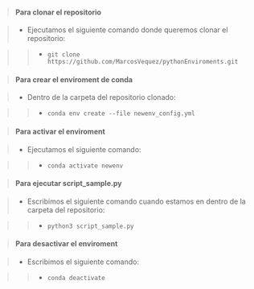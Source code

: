 > #### Para clonar el repositorio

> - Ejecutamos el siguiente comando donde queremos clonar el repositorio:

>> - `git clone https://github.com/MarcosVequez/pythonEnviroments.git`

> #### Para crear el enviroment de conda 

> - Dentro de la carpeta del repositorio clonado:

>> - `conda env create --file newenv_config.yml`

> #### Para activar el enviroment

> - Ejecutamos el siguiente comando:

>> - `conda activate newenv`

> #### Para ejecutar script_sample.py

> - Escribimos el siguiente comando cuando estamos en dentro de la carpeta del repositorio:

>> - `python3 script_sample.py`

> #### Para desactivar el enviroment

> - Escribimos el siguiente comando:

>> - `conda deactivate`
